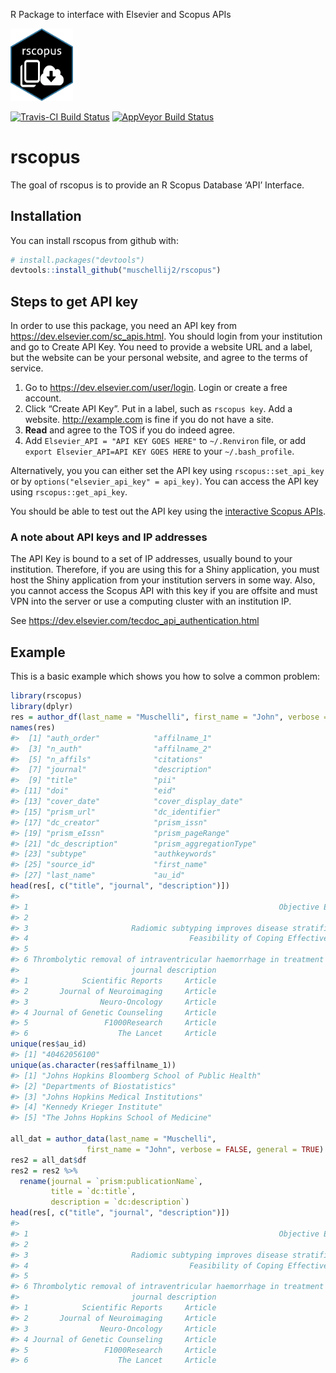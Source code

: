 
<!-- README.md is generated from README.Rmd. Please edit that file -->

R Package to interface with Elsevier and Scopus APIs

<!-- ![Sticker](sticker.png) -->

<img src="sticker.png" width="100">

[![Travis-CI Build
Status](https://travis-ci.org/muschellij2/rscopus.svg?branch=master)](https://travis-ci.org/muschellij2/rscopus)
[![AppVeyor Build
Status](https://ci.appveyor.com/api/projects/status/github/muschellij2/rscopus?branch=master&svg=true)](https://ci.appveyor.com/project/muschellij2/rscopus)

# rscopus

The goal of rscopus is to provide an R Scopus Database ‘API’ Interface.

## Installation

You can install rscopus from github with:

``` r
# install.packages("devtools")
devtools::install_github("muschellij2/rscopus")
```

## Steps to get API key

In order to use this package, you need an API key from
<https://dev.elsevier.com/sc_apis.html>. You should login from your
institution and go to Create API Key. You need to provide a website URL
and a label, but the website can be your personal website, and agree to
the terms of service.

1.  Go to <https://dev.elsevier.com/user/login>. Login or create a free
    account.
2.  Click “Create API Key”. Put in a label, such as `rscopus key`. Add a
    website. <http://example.com> is fine if you do not have a site.
3.  **Read** and agree to the TOS if you do indeed agree.
4.  Add `Elsevier_API = "API KEY GOES HERE"` to `~/.Renviron` file, or
    add `export Elsevier_API=API KEY GOES HERE` to your
    `~/.bash_profile`.

Alternatively, you you can either set the API key using
`rscopus::set_api_key` or by `options("elsevier_api_key" = api_key)`.
You can access the API key using `rscopus::get_api_key`.

You should be able to test out the API key using the [interactive Scopus
APIs](https://dev.elsevier.com/scopus.html).

### A note about API keys and IP addresses

The API Key is bound to a set of IP addresses, usually bound to your
institution. Therefore, if you are using this for a Shiny application,
you must host the Shiny application from your institution servers in
some way. Also, you cannot access the Scopus API with this key if you
are offsite and must VPN into the server or use a computing cluster with
an institution IP.

See <https://dev.elsevier.com/tecdoc_api_authentication.html>

## Example

This is a basic example which shows you how to solve a common problem:

``` r
library(rscopus)
library(dplyr)
res = author_df(last_name = "Muschelli", first_name = "John", verbose = FALSE, general = FALSE)
names(res)
#>  [1] "auth_order"            "affilname_1"          
#>  [3] "n_auth"                "affilname_2"          
#>  [5] "n_affils"              "citations"            
#>  [7] "journal"               "description"          
#>  [9] "title"                 "pii"                  
#> [11] "doi"                   "eid"                  
#> [13] "cover_date"            "cover_display_date"   
#> [15] "prism_url"             "dc_identifier"        
#> [17] "dc_creator"            "prism_issn"           
#> [19] "prism_eIssn"           "prism_pageRange"      
#> [21] "dc_description"        "prism_aggregationType"
#> [23] "subtype"               "authkeywords"         
#> [25] "source_id"             "first_name"           
#> [27] "last_name"             "au_id"
head(res[, c("title", "journal", "description")])
#>                                                                                                                                                                         title
#> 1                                                        Objective Evaluation of Multiple Sclerosis Lesion Segmentation using a Data Management and Processing Infrastructure
#> 2                                                                        MIMoSA: An Automated Method for Intermodal Segmentation Analysis of Multiple Sclerosis Brain Lesions
#> 3                       Radiomic subtyping improves disease stratification beyond key molecular, clinical, and standard imaging characteristics in patients with glioblastoma
#> 4                                    Feasibility of Coping Effectiveness Training for Caregivers of Children with Autism Spectrum Disorder: a Genetic Counseling Intervention
#> 5                                                                                     Freesurfer: Connecting the Freesurfer software with R [version 1; referees: 2 approved]
#> 6 Thrombolytic removal of intraventricular haemorrhage in treatment of severe stroke: results of the randomised, multicentre, multiregion, placebo-controlled CLEAR III trial
#>                         journal description
#> 1            Scientific Reports     Article
#> 2       Journal of Neuroimaging     Article
#> 3                Neuro-Oncology     Article
#> 4 Journal of Genetic Counseling     Article
#> 5                 F1000Research     Article
#> 6                    The Lancet     Article
unique(res$au_id)
#> [1] "40462056100"
unique(as.character(res$affilname_1))
#> [1] "Johns Hopkins Bloomberg School of Public Health"
#> [2] "Departments of Biostatistics"                   
#> [3] "Johns Hopkins Medical Institutions"             
#> [4] "Kennedy Krieger Institute"                      
#> [5] "The Johns Hopkins School of Medicine"

all_dat = author_data(last_name = "Muschelli", 
                 first_name = "John", verbose = FALSE, general = TRUE)
res2 = all_dat$df
res2 = res2 %>% 
  rename(journal = `prism:publicationName`,
         title = `dc:title`,
         description = `dc:description`)
head(res[, c("title", "journal", "description")])
#>                                                                                                                                                                         title
#> 1                                                        Objective Evaluation of Multiple Sclerosis Lesion Segmentation using a Data Management and Processing Infrastructure
#> 2                                                                        MIMoSA: An Automated Method for Intermodal Segmentation Analysis of Multiple Sclerosis Brain Lesions
#> 3                       Radiomic subtyping improves disease stratification beyond key molecular, clinical, and standard imaging characteristics in patients with glioblastoma
#> 4                                    Feasibility of Coping Effectiveness Training for Caregivers of Children with Autism Spectrum Disorder: a Genetic Counseling Intervention
#> 5                                                                                     Freesurfer: Connecting the Freesurfer software with R [version 1; referees: 2 approved]
#> 6 Thrombolytic removal of intraventricular haemorrhage in treatment of severe stroke: results of the randomised, multicentre, multiregion, placebo-controlled CLEAR III trial
#>                         journal description
#> 1            Scientific Reports     Article
#> 2       Journal of Neuroimaging     Article
#> 3                Neuro-Oncology     Article
#> 4 Journal of Genetic Counseling     Article
#> 5                 F1000Research     Article
#> 6                    The Lancet     Article
```
